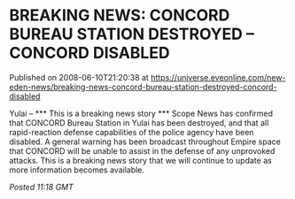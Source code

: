 # BREAKING NEWS: CONCORD BUREAU STATION DESTROYED – CONCORD DISABLED
Published on 2008-06-10T21:20:38 at https://universe.eveonline.com/new-eden-news/breaking-news-concord-bureau-station-destroyed-concord-disabled

Yulai – *** This is a breaking news story *** Scope News has confirmed that CONCORD Bureau Station in Yulai has been destroyed, and that all rapid-reaction defense capabilities of the police agency have been disabled. A general warning has been broadcast throughout Empire space that CONCORD will be unable to assist in the defense of any unprovoked attacks. This is a breaking news story that we will continue to update as more information becomes available. 

_Posted 11:18 GMT_
